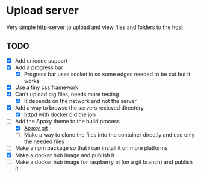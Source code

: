 # Upload server

Very simple http-server to upload and view files and folders to the host

## TODO

- [x] Add unicode support
- [x] Add a progress bar
  - [x] Progress bar uses socket io so some edges needed to be cut but it works
- [x] Use a tiny css framework
- [x] Can't upload big files, needs more testing
  - [x] It depends on the network and not the server
- [x] Add a way to browse the servers recieved directory
  - [x] httpd with docker did the job
- [ ] Add the Apaxy theme to the build process
  - [x] [Apaxy git](https://github.com/oupala/apaxy)
  - [ ] Make a way to clone the files into the container directly and use only the needed files
- [ ] Make a npm package so that i can install it on more platforms
- [x] Make a docker hub image and publish it
- [ ] Make a docker hub image for raspberry pi (on a git branch) and publish it
